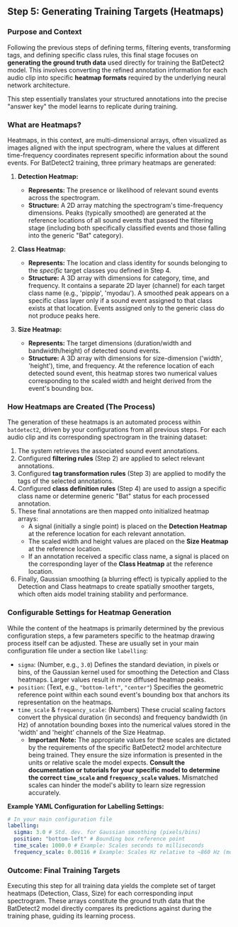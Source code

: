 ## Step 5: Generating Training Targets (Heatmaps)

### Purpose and Context

Following the previous steps of defining terms, filtering events, transforming tags, and defining specific class rules, this final stage focuses on **generating the ground truth data** used directly for training the BatDetect2 model.
This involves converting the refined annotation information for each audio clip into specific **heatmap formats** required by the underlying neural network architecture.

This step essentially translates your structured annotations into the precise "answer key" the model learns to replicate during training.

### What are Heatmaps?

Heatmaps, in this context, are multi-dimensional arrays, often visualized as images aligned with the input spectrogram, where the values at different time-frequency coordinates represent specific information about the sound events.
For BatDetect2 training, three primary heatmaps are generated:

1.  **Detection Heatmap:**

    - **Represents:** The presence or likelihood of relevant sound events across the spectrogram.
    - **Structure:** A 2D array matching the spectrogram's time-frequency dimensions.
      Peaks (typically smoothed) are generated at the reference locations of all sound events that passed the filtering stage (including both specifically classified events and those falling into the generic "Bat" category).

2.  **Class Heatmap:**

    - **Represents:** The location and class identity for sounds belonging to the _specific_ target classes you defined in Step 4.
    - **Structure:** A 3D array with dimensions for category, time, and frequency.
      It contains a separate 2D layer (channel) for each target class name (e.g., 'pippip', 'myodau').
      A smoothed peak appears on a specific class layer only if a sound event assigned to that class exists at that location.
      Events assigned only to the generic class do not produce peaks here.

3.  **Size Heatmap:**
    - **Represents:** The target dimensions (duration/width and bandwidth/height) of detected sound events.
    - **Structure:** A 3D array with dimensions for size-dimension ('width', 'height'), time, and frequency.
      At the reference location of each detected sound event, this heatmap stores two numerical values corresponding to the scaled width and height derived from the event's bounding box.

### How Heatmaps are Created (The Process)

The generation of these heatmaps is an automated process within `batdetect2`, driven by your configurations from all previous steps.
For each audio clip and its corresponding spectrogram in the training dataset:

1.  The system retrieves the associated sound event annotations.
2.  Configured **filtering rules** (Step 2) are applied to select relevant annotations.
3.  Configured **tag transformation rules** (Step 3) are applied to modify the tags of the selected annotations.
4.  Configured **class definition rules** (Step 4) are used to assign a specific class name or determine generic "Bat" status for each processed annotation.
5.  These final annotations are then mapped onto initialized heatmap arrays:
    - A signal (initially a single point) is placed on the **Detection Heatmap** at the reference location for each relevant annotation.
    - The scaled width and height values are placed on the **Size Heatmap** at the reference location.
    - If an annotation received a specific class name, a signal is placed on the corresponding layer of the **Class Heatmap** at the reference location.
6.  Finally, Gaussian smoothing (a blurring effect) is typically applied to the Detection and Class heatmaps to create spatially smoother targets, which often aids model training stability and performance.

### Configurable Settings for Heatmap Generation

While the content of the heatmaps is primarily determined by the previous configuration steps, a few parameters specific to the heatmap drawing process itself can be adjusted.
These are usually set in your main configuration file under a section like `labelling`:

- `sigma`: (Number, e.g., `3.0`) Defines the standard deviation, in pixels or bins, of the Gaussian kernel used for smoothing the Detection and Class heatmaps.
  Larger values result in more diffused heatmap peaks.
- `position`: (Text, e.g., `"bottom-left"`, `"center"`) Specifies the geometric reference point within each sound event's bounding box that anchors its representation on the heatmaps.
- `time_scale` & `frequency_scale`: (Numbers) These crucial scaling factors convert the physical duration (in seconds) and frequency bandwidth (in Hz) of annotation bounding boxes into the numerical values stored in the 'width' and 'height' channels of the Size Heatmap.
  - **Important Note:** The appropriate values for these scales are dictated by the requirements of the specific BatDetect2 model architecture being trained.
    They ensure the size information is presented in the units or relative scale the model expects.
    **Consult the documentation or tutorials for your specific model to determine the correct `time_scale` and `frequency_scale` values.** Mismatched scales can hinder the model's ability to learn size regression accurately.

**Example YAML Configuration for Labelling Settings:**

```yaml
# In your main configuration file
labelling:
  sigma: 3.0 # Std. dev. for Gaussian smoothing (pixels/bins)
  position: "bottom-left" # Bounding box reference point
  time_scale: 1000.0 # Example: Scales seconds to milliseconds
  frequency_scale: 0.00116 # Example: Scales Hz relative to ~860 Hz (model specific!)
```

### Outcome: Final Training Targets

Executing this step for all training data yields the complete set of target heatmaps (Detection, Class, Size) for each corresponding input spectrogram.
These arrays constitute the ground truth data that the BatDetect2 model directly compares its predictions against during the training phase, guiding its learning process.
